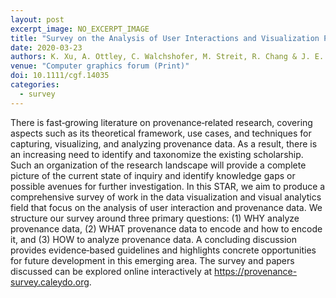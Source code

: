 ```yaml
---
layout: post
excerpt_image: NO_EXCERPT_IMAGE
title: "Survey on the Analysis of User Interactions and Visualization Provenance"
date: 2020-03-23
authors: K. Xu, A. Ottley, C. Walchshofer, M. Streit, R. Chang & J. E. Wenskovitch
venue: "Computer graphics forum (Print)"
doi: 10.1111/cgf.14035
categories:
  - survey
---
```

There is fast‐growing literature on provenance‐related research, covering aspects such as its theoretical framework, use cases, and techniques for capturing, visualizing, and analyzing provenance data. As a result, there is an increasing need to identify and taxonomize the existing scholarship. Such an organization of the research landscape will provide a complete picture of the current state of inquiry and identify knowledge gaps or possible avenues for further investigation. In this STAR, we aim to produce a comprehensive survey of work in the data visualization and visual analytics field that focus on the analysis of user interaction and provenance data. We structure our survey around three primary questions: (1) WHY analyze provenance data, (2) WHAT provenance data to encode and how to encode it, and (3) HOW to analyze provenance data. A concluding discussion provides evidence‐based guidelines and highlights concrete opportunities for future development in this emerging area. The survey and papers discussed can be explored online interactively at https://provenance-survey.caleydo.org.
